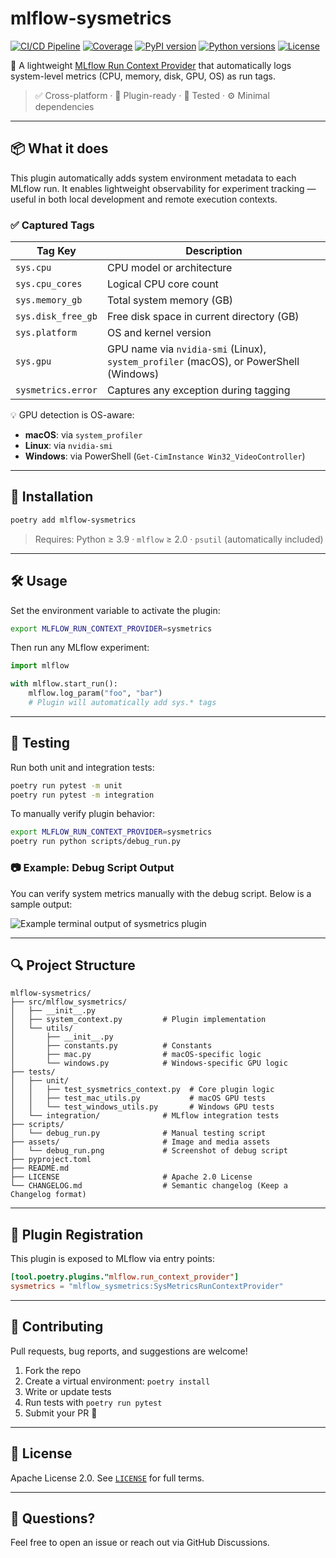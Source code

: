 # mlflow-sysmetrics

[![CI/CD Pipeline](https://github.com/hugodscarvalho/mlflow-sysmetrics/actions/workflows/ci-cd.yml/badge.svg)](https://github.com/hugodscarvalho/mlflow-sysmetrics/actions/workflows/ci.yml)
[![Coverage](https://codecov.io/gh/hugodscarvalho/mlflow-sysmetrics/branch/main/graph/badge.svg)](https://codecov.io/gh/hugodscarvalho/mlflow-sysmetrics)
[![PyPI version](https://img.shields.io/pypi/v/mlflow-sysmetrics.svg)](https://pypi.org/project/mlflow-sysmetrics/)
[![Python versions](https://img.shields.io/pypi/pyversions/mlflow-sysmetrics.svg)](https://pypi.org/project/mlflow-sysmetrics/)
[![License](https://img.shields.io/github/license/hugodscarvalho/mlflow-sysmetrics.svg)](LICENSE)

🧠 A lightweight [MLflow Run Context Provider](https://mlflow.org/docs/latest/tracking.html#context-providers) that automatically logs system-level metrics (CPU, memory, disk, GPU, OS) as run tags.

> ✅ Cross-platform · 🔌 Plugin-ready · 🧪 Tested · ⚙️ Minimal dependencies

---

## 📦 What it does

This plugin automatically adds system environment metadata to each MLflow run. It enables lightweight observability for experiment tracking — useful in both local development and remote execution contexts.

### ✅ Captured Tags

| Tag Key            | Description                                                                |
| ------------------ | -------------------------------------------------------------------------- |
| `sys.cpu`          | CPU model or architecture                                                  |
| `sys.cpu_cores`    | Logical CPU core count                                                     |
| `sys.memory_gb`    | Total system memory (GB)                                                   |
| `sys.disk_free_gb` | Free disk space in current directory (GB)                                  |
| `sys.platform`     | OS and kernel version                                                      |
| `sys.gpu`          | GPU name via `nvidia-smi` (Linux), `system_profiler` (macOS), or PowerShell (Windows) |
| `sysmetrics.error` | Captures any exception during tagging                                      |

💡 GPU detection is OS-aware:
- **macOS**: via `system_profiler`
- **Linux**: via `nvidia-smi`
- **Windows**: via PowerShell (`Get-CimInstance Win32_VideoController`)

---

## 🚀 Installation

```bash
poetry add mlflow-sysmetrics
```

> Requires: Python ≥ 3.9 · `mlflow` ≥ 2.0 · `psutil` (automatically included)

---

## 🛠️ Usage

Set the environment variable to activate the plugin:

```bash
export MLFLOW_RUN_CONTEXT_PROVIDER=sysmetrics
```

Then run any MLflow experiment:

```python
import mlflow

with mlflow.start_run():
    mlflow.log_param("foo", "bar")
    # Plugin will automatically add sys.* tags
```

---

## 🧪 Testing

Run both unit and integration tests:

```bash
poetry run pytest -m unit
poetry run pytest -m integration
```

To manually verify plugin behavior:

```bash
export MLFLOW_RUN_CONTEXT_PROVIDER=sysmetrics
poetry run python scripts/debug_run.py
```

### 📷 Example: Debug Script Output

You can verify system metrics manually with the debug script. Below is a sample output:

![Example terminal output of sysmetrics plugin](assets/debug_run.png)

---

## 🔍 Project Structure

```text
mlflow-sysmetrics/
├── src/mlflow_sysmetrics/
│   ├── __init__.py
│   ├── system_context.py         # Plugin implementation
│   └── utils/
│       ├── __init__.py
│       ├── constants.py          # Constants
│       ├── mac.py                # macOS-specific logic
│       └── windows.py            # Windows-specific GPU logic
├── tests/
│   ├── unit/
│   │   ├── test_sysmetrics_context.py  # Core plugin logic
│   │   ├── test_mac_utils.py           # macOS GPU tests
│   │   └── test_windows_utils.py       # Windows GPU tests
│   └── integration/              # MLflow integration tests
├── scripts/
│   └── debug_run.py              # Manual testing script
├── assets/                       # Image and media assets
│   └── debug_run.png             # Screenshot of debug script
├── pyproject.toml
├── README.md
├── LICENSE                       # Apache 2.0 License
└── CHANGELOG.md                  # Semantic changelog (Keep a Changelog format)
```

---

## 📩 Plugin Registration

This plugin is exposed to MLflow via entry points:

```toml
[tool.poetry.plugins."mlflow.run_context_provider"]
sysmetrics = "mlflow_sysmetrics:SysMetricsRunContextProvider"
```

---

## 🤝 Contributing

Pull requests, bug reports, and suggestions are welcome!

1. Fork the repo
2. Create a virtual environment: `poetry install`
3. Write or update tests
4. Run tests with `poetry run pytest`
5. Submit your PR 🚀

---

## 📄 License

Apache License 2.0. See [`LICENSE`](./LICENSE) for full terms.

---

## 💬 Questions?

Feel free to open an issue or reach out via GitHub Discussions.